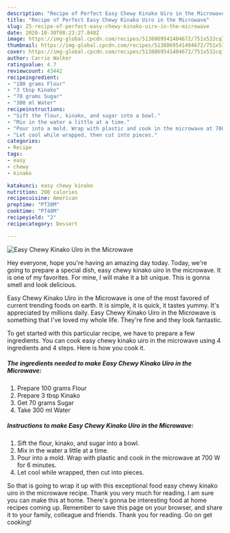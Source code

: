 ```yaml
---
description: "Recipe of Perfect Easy Chewy Kinako Uiro in the Microwave"
title: "Recipe of Perfect Easy Chewy Kinako Uiro in the Microwave"
slug: 25-recipe-of-perfect-easy-chewy-kinako-uiro-in-the-microwave
date: 2020-10-30T08:23:27.848Z
image: https://img-global.cpcdn.com/recipes/5138869541404672/751x532cq70/easy-chewy-kinako-uiro-in-the-microwave-recipe-main-photo.jpg
thumbnail: https://img-global.cpcdn.com/recipes/5138869541404672/751x532cq70/easy-chewy-kinako-uiro-in-the-microwave-recipe-main-photo.jpg
cover: https://img-global.cpcdn.com/recipes/5138869541404672/751x532cq70/easy-chewy-kinako-uiro-in-the-microwave-recipe-main-photo.jpg
author: Carrie Walker
ratingvalue: 4.7
reviewcount: 43442
recipeingredient:
- "100 grams Flour"
- "3 tbsp Kinako"
- "70 grams Sugar"
- "300 ml Water"
recipeinstructions:
- "Sift the flour, kinako, and sugar into a bowl."
- "Mix in the water a little at a time."
- "Pour into a mold. Wrap with plastic and cook in the microwave at 700 W for 6 minutes."
- "Let cool while wrapped, then cut into pieces."
categories:
- Recipe
tags:
- easy
- chewy
- kinako

katakunci: easy chewy kinako 
nutrition: 208 calories
recipecuisine: American
preptime: "PT30M"
cooktime: "PT48M"
recipeyield: "2"
recipecategory: Dessert

---
```



![Easy Chewy Kinako Uiro in the Microwave](https://img-global.cpcdn.com/recipes/5138869541404672/751x532cq70/easy-chewy-kinako-uiro-in-the-microwave-recipe-main-photo.jpg)

Hey everyone, hope you're having an amazing day today. Today, we're going to prepare a special dish, easy chewy kinako uiro in the microwave. It is one of my favorites. For mine, I will make it a bit unique. This is gonna smell and look delicious.



Easy Chewy Kinako Uiro in the Microwave is one of the most favored of current trending foods on earth. It is simple, it is quick, it tastes yummy. It's appreciated by millions daily. Easy Chewy Kinako Uiro in the Microwave is something that I've loved my whole life. They're fine and they look fantastic.


To get started with this particular recipe, we have to prepare a few ingredients. You can cook easy chewy kinako uiro in the microwave using 4 ingredients and 4 steps. Here is how you cook it.

<!--inarticleads1-->

##### The ingredients needed to make Easy Chewy Kinako Uiro in the Microwave:

1. Prepare 100 grams Flour
1. Prepare 3 tbsp Kinako
1. Get 70 grams Sugar
1. Take 300 ml Water




<!--inarticleads2-->

##### Instructions to make Easy Chewy Kinako Uiro in the Microwave:

1. Sift the flour, kinako, and sugar into a bowl.
1. Mix in the water a little at a time.
1. Pour into a mold. Wrap with plastic and cook in the microwave at 700 W for 6 minutes.
1. Let cool while wrapped, then cut into pieces.




So that is going to wrap it up with this exceptional food easy chewy kinako uiro in the microwave recipe. Thank you very much for reading. I am sure you can make this at home. There's gonna be interesting food at home recipes coming up. Remember to save this page on your browser, and share it to your family, colleague and friends. Thank you for reading. Go on get cooking!
